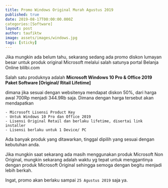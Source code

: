 ```yaml
---
title: Promo Windows Original Murah Agustus 2019
published: true
date: 2019-08-17T00:00:00.000Z
categories:[Software]
layout: post
author: taufiktw
image: assets/images/windows.jpg
tags: [sticky]
---
```


Jika mungkin ada belum tahu, sekarang sedang ada promo diskon lumayan besar untuk produk original Microsoft melalui salah satunya portal Belanja Online blilbi.com

Salah satu produknya adalah **Microsoft Windows 10 Pro & Office 2019 Paket Software [Original/ Ritail Lifetime]**

dimana jika sesuai dengan websitenya mendapat diskon 50%, dari harga awal 700Rp menjadi 344.9Rb saja. Dimana dengan harga tersebut akan mendapatkan

```
- Microsoft Lisensi Product Key
- Untuk Windows 10 Pro dan Office 2019
- Lisensi Original Retail dan berlaku lifetime, disertai link installer
- Lisensi berlaku untuk 1 Device/ PC
```
Ada banyak produk yang ditawarkan, tinggal dipilih yang sesuai dengan kebutuhan anda.

Jika mungkin saat sekarang ada masih menggunakan produk Microsoft Non Original, mungkin sekarang adalah waktu yg tepat untuk menggantinya dengan produk Microsoft Original sehingga semoga dengan begitu menjadi lebih berkah.

Ingat, promo akan berlaku sampai `25 Agustus 2019` saja ya.
